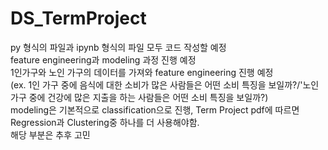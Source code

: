# DS_TermProject

py 형식의 파일과 ipynb 형식의 파일 모두 코드 작성할 예정</br>
feature engineering과 modeling 과정 진행 예정</br>
1인가구와 노인 가구의 데이터를 가져와 feature engineering 진행 예정</br>
(ex. 1인 가구 중에 음식에 대한 소비가 많은 사람들은 어떤 소비 특징을 보일까?/'노인 가구 중에 건강에 많은 지출을 하는 사람들은 어떤 소비 특징을 보일까?)</br>
modeling은 기본적으로 classification으로 진행, Term Project pdf에 따르면 Regression과 Clustering중 하나를 더 사용해야함.</br>
해당 부분은 추후 고민</br>
